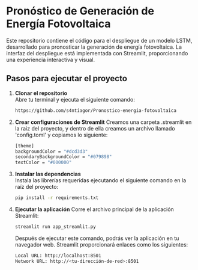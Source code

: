 # Pronóstico de Generación de Energía Fotovoltaica

Este repositorio contiene el código para el despliegue de un modelo LSTM, desarrollado para pronosticar la generación de energía fotovoltaica. La interfaz del despliegue está implementada con Streamlit, proporcionando una experiencia interactiva y visual.


## Pasos para ejecutar el proyecto

1. **Clonar el repositorio**  
   Abre tu terminal y ejecuta el siguiente comando:  
   ```bash
   https://github.com/s4ntiagor/Pronostico-energia-fotovoltaica
   ```
   
2. **Crear configuraciones de Streamlit**
   Creamos una carpeta .streamlit en la raiz del proyecto, y dentro de ella creamos un archivo llamado 'config.toml' y copiamos lo siguiente:
   ```bash
   [theme]
   backgroundColor = "#dcd3d3"
   secondaryBackgroundColor = "#079898"
   textColor = "#000000"
   ```
    
4. **Instalar las dependencias**  
   Instala las librerías requeridas ejecutando el siguiente comando en la raíz del proyecto:  

   ```bash
   pip install -r requirements.txt
   ```

5. **Ejecutar la aplicación**
   Corre el archivo principal de la aplicación Streamlit: 

   ```bash
   streamlit run app_streamlit.py
   ```

   Después de ejecutar este comando, podrás ver la aplicación en tu navegador web. Streamlit proporcionará enlaces como los siguientes:

   ```bash
   Local URL: http://localhost:8501  
   Network URL: http://<tu-dirección-de-red>:8501  
   ```
